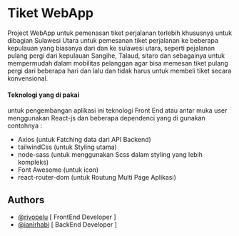 # Tiket WebApp

Project WebApp untuk pemenasan tiket perjalanan terlebih khususnya untuk
dibagian Sulawesi Utara untuk pemesanan tiket perjalanan ke beberapa kepulauan
yang biasanya dari dan ke sulawesi utara, seperti pejalanan pulang pergi dari kepulauan Sangihe, Talaud, sitaro dan sebagainya
untuk mempermudah dalam mobilitas pelanggan agar bisa memesan tiket pulang pergi dari beberapa hari dan lalu
dan tidak harus untuk membeli tiket secara konvensional.

#### Teknologi yang di pakai

untuk pengembangan aplikasi ini teknologi Front End atau antar muka
user menggunakan React-js dan beberapa dependenci yang di gunakan contohnya :

- Axios (untuk Fatching data dari API Backend)
- tailwindCss (untuk Styling utama)
- node-sass (untuk menggunakan Scss dalam styling yang lebih kompleks)
- Font Awesome (untuk icon)
- react-router-dom (untuk Routung Multi Page Aplikasi)

## Authors

- [@rivopelu](https://www.github.com/rivopelu) [ FrontEnd Developer ]
- [@ianirhabi](https://www.github.com/ianirhabi) [ BackEnd Developer ]
